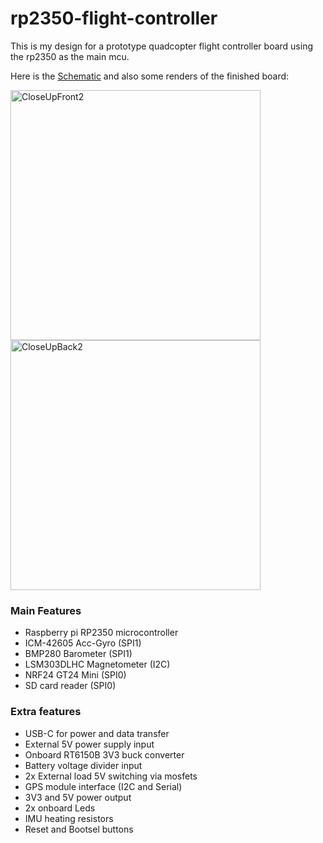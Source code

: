 # rp2350-flight-controller
This is my design for a prototype quadcopter flight controller board using the rp2350 as the main mcu. 

Here is the [Schematic](Schematic.pdf) and also some renders of the finished board:

<img src="https://github.com/user-attachments/assets/03747724-e6eb-4a25-9e6e-05ac3ccbb617" alt="CloseUpFront2" width="400"/>

<img src="https://github.com/user-attachments/assets/1bfb95ba-25b7-45d9-9898-d99bdaf8a12e" alt="CloseUpBack2" width="400"/>

### Main Features

- Raspberry pi RP2350 microcontroller
- ICM-42605 Acc-Gyro (SPI1)
- BMP280 Barometer (SPI1)
- LSM303DLHC Magnetometer (I2C)
- NRF24 GT24 Mini (SPI0)
- SD card reader (SPI0)

### Extra features
- USB-C for power and data transfer
- External 5V power supply input
- Onboard RT6150B 3V3 buck converter
- Battery voltage divider input
- 2x External load 5V switching via mosfets
- GPS module interface (I2C and Serial)
- 3V3 and 5V power output
- 2x onboard Leds
- IMU heating resistors
- Reset and Bootsel buttons

